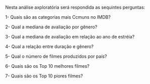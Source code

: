 Nesta análise axploratória será respondida as sequintes perguntas:

1- Quais são as categorias mais Ccmuns no IMDB?

2- Qual a mediana de avaliação por gênero?

3- Qual a mediana de avaliação em relação ao ano de estréia?

4- Qual a relação entre duração e gênero?

5- Qual o número de filmes produzidos por país?

6- Quais são os Top 10 melhores filmes?

7- Quais são os Top 10 piores filmes?
